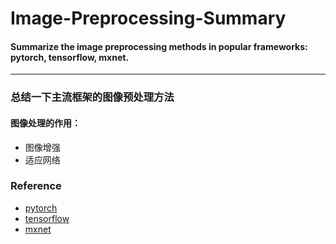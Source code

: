 # Image-Preprocessing-Summary

#### Summarize the image preprocessing methods in popular frameworks: pytorch, tensorflow, mxnet.
------
### 总结一下主流框架的图像预处理方法
#### 图像处理的作用：
* 图像增强
* 适应网络

### Reference
* [pytorch](https://blog.csdn.net/u011995719/article/details/85107009)
* [tensorflow](https://tensorflow.google.cn/api_docs/python/tf/image)
* [mxnet](http://mxnet.incubator.apache.org/api/python/image/image.html#mxnet.image.CreateDetAugmenter)
